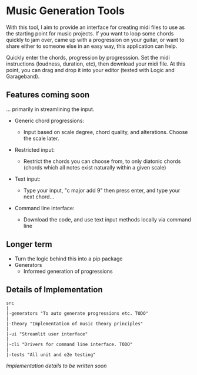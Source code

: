 # Music Generation Tools

With this tool, I aim to provide an interface for creating midi files to use as the starting point for music projects. If you want to loop some chords quickly to jam over, came up with a progression on your guitar, or want to share either to someone else in an easy way, this application can help. 

Quickly enter the chords, progression by progresssion. Set the midi instructions (loudness, duration, etc), then download your midi file. At this point, you can drag and drop it into your editor (tested with Logic and Garageband).

## Features coming soon
... primarily in streamlining the input. 

* Generic chord progressions:
    * Input based on scale degree, chord quality, and alterations. Choose the scale later.
* Restricted input:
    * Restrict the chords you can choose from, to only diatonic chords (chords which all notes exist naturally within a given scale)
* Text input: 
    * Type your input, "c major add 9" then press enter, and type your next chord...

* Command line interface:
    * Download the code, and use text input methods locally via command line

## Longer term
* Turn the logic behind this into a pip package
* Generators
    * Informed generation of progressions


## Details of Implementation

```
src
|
|-generators "To auto generate progressions etc. TODO"
|
|-theory "Implementation of music theory principles"
|
|-ui "Streamlit user interface"
|
|-cli "Drivers for command line interface. TODO"
|
|-tests "All unit and e2e testing"
```


*Implementation details to be written soon*